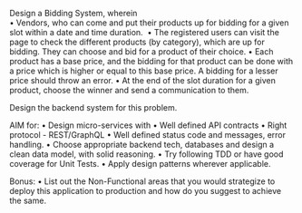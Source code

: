 Design a Bidding System, wherein <br>
	•	Vendors, who can come and put their products up for bidding for a given slot within a date and time duration. 
	•	The registered users can visit the page to check the different products (by category), which are up for bidding. They can choose and bid for a product of their choice.
	•	Each product has a base price, and the bidding for that product can be done with a price which is higher or equal to this base price. A bidding for a lesser price should throw an error.
	•	At the end of the slot duration for a given product, choose the winner and send a communication to them.

Design the backend system for this problem.

AIM for:
	•	Design micro-services with
	•	Well defined API contracts
	•	Right protocol - REST/GraphQL
	•	Well defined status code and messages, error handling.
	•	Choose appropriate backend tech, databases and design a clean data model, with solid reasoning.
	•	Try following TDD or have good coverage for Unit Tests.
	•	Apply design patterns wherever applicable.

Bonus:
	•	List out the Non-Functional areas that you would strategize to deploy this application to production and how do you suggest to achieve the same.
